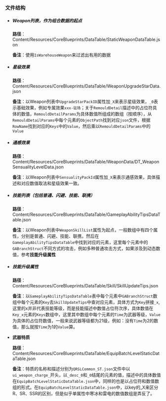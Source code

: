 ### 文件结构

- ##### Weapon列表，作为组合数据的起点

  **路径**：Content/Resources/CoreBlueprints/DataTable/StaticWeaponDataTable.json

  **备注**：使用``IsWarehouseWeapon``来过滤出有用的数据

- ##### 星级效果

  **路径**：Content/Resources/CoreBlueprints/DataTable/WeaponUpgradeStarData.json

  **备注**：以Weapon列表中``UpgradeStarPackID``属性加``_X``来表示星级效果，``_0``表示基础效果，例如专属效果``xxx-驻场``；关于``RemouldDetail``描述中的占位符具体的数值，``RemouldDetailParams``为具体数值所组成的数组（按顺序），从``RemouldDetailParams``中每个元素的``ObjectPath``找到对应``json``文件，根据``RowName``找到对应的``Keys``中的``Value``，然后乘以``RemouldDetailParams``中的``Value``

- ##### 通感效果

  **路径**：Content/Resources/CoreBlueprints/DataTable/WeaponData/DT_WeaponSensualityLevelData.json

  **备注**：以Weapon列表中``SensualityPackId``属性加``_X``来表示通感效果，具体描述和对应数值取法和星级效果一致。

- ##### **技能列表（包括普通、闪避、技能、联携）**

  **路径**：Content/Resources/CoreBlueprints/DataTable/GameplayAbilityTipsDataTable.json

  **备注**：以Weapon列表中``WeaponSkillList``属性为起点，一般数组中有四个属性，分别是普通、闪避、技能、联携，然后在``GameplayAbilityTipsDataTable``中找到对应的元素，这里每个元素中的``GABranchStruct``不同方式的攻击，例如多种普通攻击方式，如果涉及到动态数值，参考**技能升级属性**

- ##### **技能升级属性**

  **路径**：Content/Resources/CoreBlueprints/DataTable/Skill/SkillUpdateTips.json

  **备注**：以``GameplayAbilityTipsDataTable``表中每个元素中``GABranchStruct``数组中每个元素的``Key``去``SkillUpdateTips``中查对应元素，具体方式为``Key``拼接``_x``,这里的x并非代表技能等级，而是技能描述中数值占位符次序，具体数值在``Key_x``元素的``Keys``数组中，这里其中数组中每个元素的``Time``为武器等级，``Value``为具体的占位符数值，一般来说武器等级都为21级，例如：没有``Time``为2的数值，那么就按``Time``为1的``Value``算。
  
- **武器特质**

  **路径**：Content/Resources/CoreBlueprints/DataTable/EquipBatchLevelStaticDataTable.json
  
  **备注**：特质的名称和描述分别为``QRSLCommon_ST.json``文件中以``ui_weapon_charge_``开头，以``_desc_0``和``_0``结尾的元素的值，描述中的具体数值在``EquipBatchLevelStaticDataTable.json``中，同样的也是以占位符和数值数组的形式。在``EquipBatchLevelStaticDataTable.json``中，以key的_X来区分R、SR、SSR的区别，但是似乎单属性中寒冰和雷电的数值数组是弄反了。